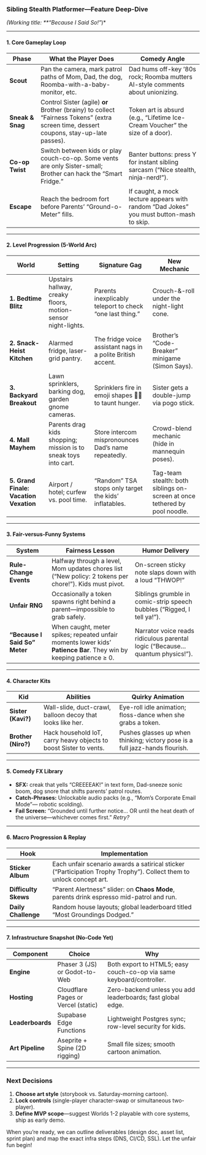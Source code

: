 ### **Sibling Stealth Platformer**—Feature Deep-Dive  
*(Working title: **“Because I Said So!”*)*  

---

#### 1. Core Gameplay Loop  
| Phase | What the Player Does | Comedy Angle |
|-------|----------------------|--------------|
| **Scout** | Pan the camera, mark patrol paths of Mom, Dad, the dog, Roomba-with-a-baby-monitor, etc. | Dad hums off-key ’80s rock; Roomba mutters AI-style comments about unionizing. |
| **Sneak & Snag** | Control Sister (agile) **or** Brother (brainy) to collect “Fairness Tokens” (extra screen time, dessert coupons, stay-up-late passes). | Token art is absurd (e.g., “Lifetime Ice-Cream Voucher” the size of a door). |
| **Co-op Twist** | Switch between kids or play couch-co-op. Some vents are only Sister-small; Brother can hack the “Smart Fridge.” | Banter buttons: press Y for instant sibling sarcasm (“Nice stealth, ninja-nerd!”). |
| **Escape** | Reach the bedroom fort before Parents’ “Ground-o-Meter” fills. | If caught, a mock lecture appears with random “Dad Jokes” you must button-mash to skip. |

---

#### 2. Level Progression (5-World Arc)  
| World | Setting | Signature Gag | New Mechanic |
|-------|---------|---------------|--------------|
| **1. Bedtime Blitz** | Upstairs hallway, creaky floors, motion-sensor night-lights. | Parents inexplicably teleport to check “one last thing.” | Crouch-&-roll under the night-light cone. |
| **2. Snack-Heist Kitchen** | Alarmed fridge, laser-grid pantry. | The fridge voice assistant nags in a polite British accent. | Brother’s “Code-Breaker” minigame (Simon Says). |
| **3. Backyard Breakout** | Lawn sprinklers, barking dog, garden gnome cameras. | Sprinklers fire in emoji shapes 🌭🍕 to taunt hunger. | Sister gets a double-jump via pogo stick. |
| **4. Mall Mayhem** | Parents drag kids shopping; mission is to sneak toys into cart. | Store intercom mispronounces Dad’s name repeatedly. | Crowd-blend mechanic (hide in mannequin poses). |
| **5. Grand Finale: Vacation Vexation** | Airport / hotel; curfew vs. pool time. | “Random” TSA stops only target the kids’ inflatables. | Tag-team stealth: both siblings on-screen at once tethered by pool noodle. |

---

#### 3. Fair-versus-Funny Systems  
| System | Fairness Lesson | Humor Delivery |
|--------|-----------------|----------------|
| **Rule-Change Events** | Halfway through a level, Mom updates chores list (“New policy: 2 tokens per chore!”). Kids must pivot. | On-screen sticky note slaps down with a loud “THWOP!” |
| **Unfair RNG** | Occasionally a token spawns right behind a parent—impossible to grab safely. | Siblings grumble in comic-strip speech bubbles (“Rigged, I tell ya!”). |
| **“Because I Said So” Meter** | When caught, meter spikes; repeated unfair moments lower kids’ **Patience Bar**. They win by keeping patience ≥ 0. | Narrator voice reads ridiculous parental logic (“Because… quantum physics!”). |

---

#### 4. Character Kits  
| Kid | Abilities | Quirky Animation |
|-----|-----------|------------------|
| **Sister (Kavi?)** | Wall-slide, duct-crawl, balloon decoy that looks like her. | Eye-roll idle animation; floss-dance when she grabs a token. |
| **Brother (Niro?)** | Hack household IoT, carry heavy objects to boost Sister to vents. | Pushes glasses up when thinking; victory pose is a full jazz-hands flourish. |

---

#### 5. Comedy FX Library  
- **SFX:** creak that yells “CREEEEAK!” in text form, Dad-sneeze sonic boom, dog snore that shifts parents’ patrol routes.  
- **Catch-Phrases:** Unlockable audio packs (e.g., “Mom’s Corporate Email Mode”— robotic scolding).  
- **Fail Screen:** “Grounded until further notice… OR until the heat death of the universe—whichever comes first.” *Retry?*  

---

#### 6. Macro Progression & Replay  
| Hook | Implementation |
|------|----------------|
| **Sticker Album** | Each unfair scenario awards a satirical sticker (“Participation Trophy Trophy”). Collect them to unlock concept art. |
| **Difficulty Skews** | “Parent Alertness” slider: on **Chaos Mode**, parents drink espresso mid-patrol and run. |
| **Daily Challenge** | Random house layouts; global leaderboard titled “Most Groundings Dodged.” |

---

#### 7. Infrastructure Snapshot (No-Code Yet)  
| Component | Choice | Why |
|-----------|--------|-----|
| **Engine** | Phaser 3 (JS) or Godot-to-Web | Both export to HTML5; easy couch-co-op via same keyboard/controller. |
| **Hosting** | Cloudflare Pages or Vercel (static) | Zero-backend unless you add leaderboards; fast global edge. |
| **Leaderboards** | Supabase Edge Functions | Lightweight Postgres sync; row-level security for kids. |
| **Art Pipeline** | Aseprite + Spine (2D rigging) | Small file sizes; smooth cartoon animation. |

---

### Next Decisions
1. **Choose art style** (storybook vs. Saturday-morning cartoon).  
2. **Lock controls** (single-player character-swap or simultaneous two-player).  
3. **Define MVP scope**—suggest Worlds 1-2 playable with core systems, ship as early demo.  

When you’re ready, we can outline deliverables (design doc, asset list, sprint plan) and map the exact infra steps (DNS, CI/CD, SSL). Let the unfair fun begin!